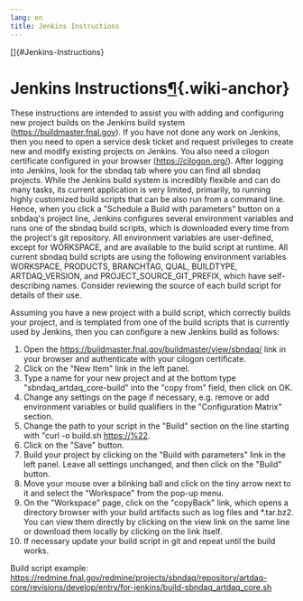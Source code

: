 ```yaml
---
lang: en
title: Jenkins Instructions
---
```


[]{#Jenkins-Instructions}

Jenkins Instructions[¶](#Jenkins-Instructions){.wiki-anchor}
============================================================

These instructions are intended to assist you with adding and
configuring new project builds on the Jenkins build system
(<https://buildmaster.fnal.gov>). If you have not done any work on
Jenkins, then you need to open a service desk ticket and request
privileges to create new and modify existing projects on Jenkins. You
also need a cilogon certificate configured in your browser
(<https://cilogon.org/>). After logging into Jenkins, look for the
sbndaq tab where you can find all sbndaq projects. While the Jenkins
build system is incredibly flexible and can do many tasks, its current
application is very limited, primarily, to running highly customized
build scripts that can be also run from a command line. Hence, when you
click a \"Schedule a Build with parameters\" button on a snbdaq\'s
project line, Jenkins configures several environment variables and runs
one of the sbndaq build scripts, which is downloaded every time from the
project\'s git repository. All environment variables are user-defined,
except for WORKSPACE, and are available to the build script at runtime.
All current sbndaq build scripts are using the following environment
variables WORKSPACE, PRODUCTS, BRANCHTAG, QUAL, BUILDTYPE,
ARTDAQ_VERSION, and PROJECT_SOURCE_GIT_PREFIX, which have
self-describing names. Consider reviewing the source of each build
script for details of their use.

Assuming you have a new project with a build script, which correctly
builds your project, and is templated from one of the build scripts that
is currently used by Jenkins, then you can configure a new Jenkins build
as follows:

1.  Open the <https://buildmaster.fnal.gov/buildmaster/view/sbndaq/>
    link in your browser and authenticate with your cilogon certificate.
2.  Click on the \"New Item\" link in the left panel.
3.  Type a name for your new project and at the bottom type
    \"sbndaq_artdaq_core-build\" into the \"copy from\" field, then
    click on OK.
4.  Change any settings on the page if necessary, e.g. remove or add
    environment variables or build qualifiers in the \"Configuration
    Matrix\" section.
5.  Change the path to your script in the \"Build\" section on the line
    starting with \"curl -o build.sh <https://%22>.
6.  Click on the \"Save\" button.
7.  Build your project by clicking on the \"Build with parameters\" link
    in the left panel. Leave all settings unchanged, and then click on
    the \"Build\" button.
8.  Move your mouse over a blinking ball and click on the tiny arrow
    next to it and select the \"Workspace\" from the pop-up menu.
9.  On the \"Workspace\" page, click on the \"copyBack\" link, which
    opens a directory browser with your build artifacts such as log
    files and \*.tar.bz2. You can view them directly by clicking on the
    view link on the same line or download them locally by clicking on
    the link itself.
10. If necessary update your build script in git and repeat until the
    build works.

Build script example:
<https://redmine.fnal.gov/redmine/projects/sbndaq/repository/artdaq-core/revisions/develop/entry/for-jenkins/build-sbndaq_artdaq_core.sh>
